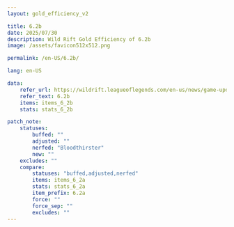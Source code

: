 ```yaml
---
layout: gold_efficiency_v2

title: 6.2b
date: 2025/07/30
description: Wild Rift Gold Efficiency of 6.2b
image: /assets/favicon512x512.png

permalink: /en-US/6.2b/

lang: en-US

data:
    refer_url: https://wildrift.leagueoflegends.com/en-us/news/game-updates/wild-rift-patch-notes-6-2b/
    refer_text: 6.2b
    items: items_6_2b
    stats: stats_6_2b

patch_note:
    statuses:
        buffed: ""
        adjusted: ""
        nerfed: "Bloodthirster"
        new: ""
    excludes: ""
    compare:
        statuses: "buffed,adjusted,nerfed"
        items: items_6_2a
        stats: stats_6_2a
        item_prefix: 6.2a
        force: ""
        force_sep: ""
        excludes: ""
---
```

